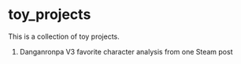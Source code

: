 # toy_projects
This is a collection of toy projects.

01. Danganronpa V3 favorite character analysis from one Steam post
